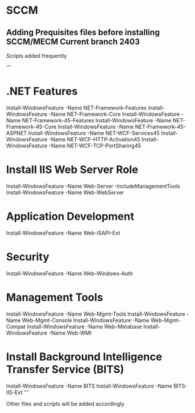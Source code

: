 # SCCM

## Adding Prequisites files before installing SCCM/MECM Current branch 2403
 Scripts added frequently 

'''
# .NET Features
Install-WindowsFeature -Name NET-Framework-Features
Install-WindowsFeature -Name NET-Framework-Core
Install-WindowsFeature -Name NET-Framework-45-Features
Install-WindowsFeature -Name NET-Framework-45-Core
Install-WindowsFeature -Name NET-Framework-45-ASPNET
Install-WindowsFeature -Name NET-WCF-Services45
Install-WindowsFeature -Name NET-WCF-HTTP-Activation45
Install-WindowsFeature -Name NET-WCF-TCP-PortSharing45

# Install IIS Web Server Role
Install-WindowsFeature -Name Web-Server -IncludeManagementTools
Install-WindowsFeature -Name Web-WebServer

# Application Development
Install-WindowsFeature -Name Web-ISAPI-Ext

# Security
Install-WindowsFeature -Name Web-Windows-Auth

# Management Tools
Install-WindowsFeature -Name Web-Mgmt-Tools
Install-WindowsFeature -Name Web-Mgmt-Console
Install-WindowsFeature -Name Web-Mgmt-Compat
Install-WindowsFeature -Name Web-Metabase
Install-WindowsFeature -Name Web-WMI

# Install Background Intelligence Transfer Service (BITS)
Install-WindowsFeature -Name BITS
Install-WindowsFeature -Name BITS-IIS-Ext
'''

Other files and scripts will be added accordingly
